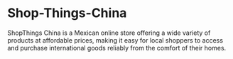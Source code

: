 # Shop-Things-China
ShopThings China is a Mexican online store offering a wide variety of products at affordable prices, making it easy for local shoppers to access and purchase international goods reliably from the comfort of their homes. 

